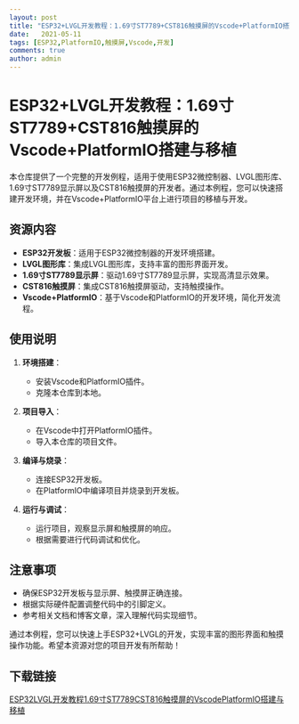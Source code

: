 ```yaml
---
layout: post
title: "ESP32+LVGL开发教程：1.69寸ST7789+CST816触摸屏的Vscode+PlatformIO搭建与移植"
date:   2021-05-11
tags: [ESP32,PlatformIO,触摸屏,Vscode,开发]
comments: true
author: admin
---
```

# ESP32+LVGL开发教程：1.69寸ST7789+CST816触摸屏的Vscode+PlatformIO搭建与移植

本仓库提供了一个完整的开发例程，适用于使用ESP32微控制器、LVGL图形库、1.69寸ST7789显示屏以及CST816触摸屏的开发者。通过本例程，您可以快速搭建开发环境，并在Vscode+PlatformIO平台上进行项目的移植与开发。

## 资源内容

- **ESP32开发板**：适用于ESP32微控制器的开发环境搭建。
- **LVGL图形库**：集成LVGL图形库，支持丰富的图形界面开发。
- **1.69寸ST7789显示屏**：驱动1.69寸ST7789显示屏，实现高清显示效果。
- **CST816触摸屏**：集成CST816触摸屏驱动，支持触摸操作。
- **Vscode+PlatformIO**：基于Vscode和PlatformIO的开发环境，简化开发流程。

## 使用说明

1. **环境搭建**：
   - 安装Vscode和PlatformIO插件。
   - 克隆本仓库到本地。

2. **项目导入**：
   - 在Vscode中打开PlatformIO插件。
   - 导入本仓库的项目文件。

3. **编译与烧录**：
   - 连接ESP32开发板。
   - 在PlatformIO中编译项目并烧录到开发板。

4. **运行与调试**：
   - 运行项目，观察显示屏和触摸屏的响应。
   - 根据需要进行代码调试和优化。

## 注意事项

- 确保ESP32开发板与显示屏、触摸屏正确连接。
- 根据实际硬件配置调整代码中的引脚定义。
- 参考相关文档和博客文章，深入理解代码实现细节。

通过本例程，您可以快速上手ESP32+LVGL的开发，实现丰富的图形界面和触摸操作功能。希望本资源对您的项目开发有所帮助！

## 下载链接

[ESP32LVGL开发教程1.69寸ST7789CST816触摸屏的VscodePlatformIO搭建与移植](https://pan.quark.cn/s/f6d8ab37ede7)